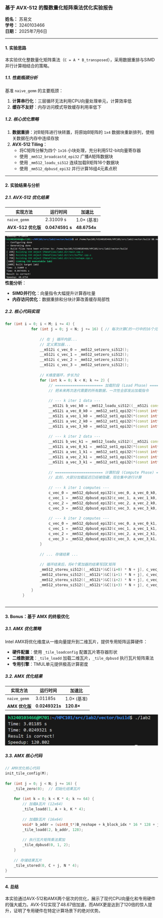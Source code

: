 ### **基于 AVX-512 的整数量化矩阵乘法优化实验报告**

**姓名：** 苏易文  
**学号：** 3240103466  
**日期：** 2025年7月6日

---

#### **1. 实验思路**

本实验优化整数量化矩阵乘法（`C = A * B_transposed`），采用数据重排与SIMD并行计算相结合的策略。

##### **1.1. 性能瓶颈分析**
基准 `naive_gemm` 的主要瓶颈：
1. **计算串行化**：三层循环无法利用CPU向量处理单元，计算效率低
2. **缓存不友好**：内存访问模式导致缓存利用率低下

##### **1.2. 核心优化策略**
1. **数据重排**：对B矩阵进行块转置，将原始B矩阵的 `1x4` 数据块重新排列，使相关数据在内存中连续存放
2. **AVX-512 Tiling**：
   - 将C矩阵分解为四个 `1x16` 小块处理，充分利用512-bit向量寄存器
   - 使用 `_mm512_broadcastd_epi32` 广播A矩阵数据块
   - 使用 `_mm512_loadu_si512` 连续加载B矩阵16个数据块
   - 使用 `_mm512_dpbusd_epi32` 并行计算16组4元素点积

---

#### **2. 实验结果与分析**

##### **2.1. AVX-512 优化结果**

| 实现方法 | 运行时间 | 加速比 |
|---------|---------|-------|
| `naive_gemm` | 2.31009 s | 1.0× (基准) |
| **AVX-512 优化版** | **0.0474591 s** | **48.6754x** |

![alt text](../assets/034754c03d8012de0cdd8b2b8fd5e2ca.png)
**性能分析**：
- **SIMD并行化**：向量指令大幅提升计算吞吐量
- **内存访问优化**：数据重排和分块计算改善缓存局部性

##### **2.2. 核心代码实现**

```cpp
for (int i = 0; i < M; i += 4) {
            for (int j = 0; j < N; j += 16) { // 每次计算C的一行中的16个元素

                // 在 j 循环内部...
                // 定义累加器...
                __m512i c_vec_0 = _mm512_setzero_si512();
                __m512i c_vec_1 = _mm512_setzero_si512();
                __m512i c_vec_2 = _mm512_setzero_si512();
                __m512i c_vec_3 = _mm512_setzero_si512();

                // K维度循环，步长为2
                for (int k = 0; k < K; k += 2) { 
                    // ====================== 加载阶段 (Load Phase) ======================
                    // 把未来两次迭代需要的所有数据，一次性全部发出加载指令
                    
                    // --- k iter 1 data ---
                    __m512i b_vec_k0 = _mm512_loadu_si512((__m512i const*)&B_reshape[(k+0) * N * 4 + j * 4]);
                    __m512i a_vec_0_k0 = _mm512_set1_epi32(*(const int*)(&A[(i+0) * K * 4 + (k+0) * 4]));
                    __m512i a_vec_1_k0 = _mm512_set1_epi32(*(const int*)(&A[(i+1) * K * 4 + (k+0) * 4]));
                    __m512i a_vec_2_k0 = _mm512_set1_epi32(*(const int*)(&A[(i+2) * K * 4 + (k+0) * 4]));
                    __m512i a_vec_3_k0 = _mm512_set1_epi32(*(const int*)(&A[(i+3) * K * 4 + (k+0) * 4]));
                    
                    // --- k iter 2 data ---
                    __m512i b_vec_k1 = _mm512_loadu_si512((__m512i const*)&B_reshape[(k+1) * N * 4 + j * 4]);
                    __m512i a_vec_0_k1 = _mm512_set1_epi32(*(const int*)(&A[(i+0) * K * 4 + (k+1) * 4]));
                    __m512i a_vec_1_k1 = _mm512_set1_epi32(*(const int*)(&A[(i+1) * K * 4 + (k+1) * 4]));
                    __m512i a_vec_2_k1 = _mm512_set1_epi32(*(const int*)(&A[(i+2) * K * 4 + (k+1) * 4]));
                    __m512i a_vec_3_k1 = _mm512_set1_epi32(*(const int*)(&A[(i+3) * K * 4 + (k+1) * 4]));

                    // ====================== 计算阶段 (Compute Phase) ======================
                    // 此刻，大部分加载延迟已经被隐藏，现在集中进行计算
                    
                    // --- k iter 1 computes ---
                    c_vec_0 = _mm512_dpbusd_epi32(c_vec_0, a_vec_0_k0, b_vec_k0);
                    c_vec_1 = _mm512_dpbusd_epi32(c_vec_1, a_vec_1_k0, b_vec_k0);
                    c_vec_2 = _mm512_dpbusd_epi32(c_vec_2, a_vec_2_k0, b_vec_k0);
                    c_vec_3 = _mm512_dpbusd_epi32(c_vec_3, a_vec_3_k0, b_vec_k0);

                    // --- k iter 2 computes ---
                    c_vec_0 = _mm512_dpbusd_epi32(c_vec_0, a_vec_0_k1, b_vec_k1);
                    c_vec_1 = _mm512_dpbusd_epi32(c_vec_1, a_vec_1_k1, b_vec_k1);
                    c_vec_2 = _mm512_dpbusd_epi32(c_vec_2, a_vec_2_k1, b_vec_k1);
                    c_vec_3 = _mm512_dpbusd_epi32(c_vec_3, a_vec_3_k1, b_vec_k1);
                }

                // ... 存储结果 ...

                // 循环结束后，将4个累加器的结果写回C矩阵
                _mm512_storeu_si512((__m512i*)&C[(i+0) * N + j], c_vec_0);
                _mm512_storeu_si512((__m512i*)&C[(i+1) * N + j], c_vec_1);
                _mm512_storeu_si512((__m512i*)&C[(i+2) * N + j], c_vec_2);
                _mm512_storeu_si512((__m512i*)&C[(i+3) * N + j], c_vec_3);
            }
        }
        
```

---

#### **3. Bonus：基于 AMX 的终极优化**

##### **3.1. AMX 优化策略**
Intel AMX将优化维度从一维向量提升到二维瓦片，提供专用矩阵运算硬件：
- **硬件配置**：使用 `_tile_loadconfig` 配置瓦片寄存器形状
- **二维数据流**：`_tile_loadd` 加载二维瓦片，`_tile_dpbusd` 执行瓦片矩阵乘法
- **专用引擎**：TMUL单元提供极高计算密度

##### **3.2. AMX 优化结果**

| 实现方法 | 运行时间 | 加速比 |
|---------|---------|-------|
| `naive_gemm` | 3.01185s | 1.0× (基准) |
| **AMX 优化版** | **0.0249321s** | **120.8×** |
![alt text](../assets/image.png)
##### **3.3. AMX 核心代码**

```cpp
// AMX优化核心代码
init_tile_config(M);

for (int j = 0; j < N; j += 16) {
    _tile_zero(0);  // 初始化结果瓦片
    
    for (int k = 0; k < K * 4; k += 64) {
        // 加载A瓦片 (12x64)
        _tile_loadd(1, A + k, K * 4);
        
        // 加载B瓦片 (16x64)
        void* b_addr = (uint8_t*)B_reshape + k_block_idx * 16 * 128 + j_block_idx * 64;
        _tile_loadd(2, b_addr, 128);
        
        // 执行瓦片矩阵乘法累加
        _tile_dpbusd(0, 1, 2);
    }
    
    // 存储结果瓦片
    _tile_stored(0, C + j, N * 4);
}
```

---


#### **4. 总结**

本实验通过AVX-512和AMX两个层次的优化，展示了现代CPU向量化和专用硬件的强大威力。AVX-512实现了48.67倍加速，而AMX更是达到了120倍的惊人提升，证明了专用硬件在特定计算场景下的绝对优势。
